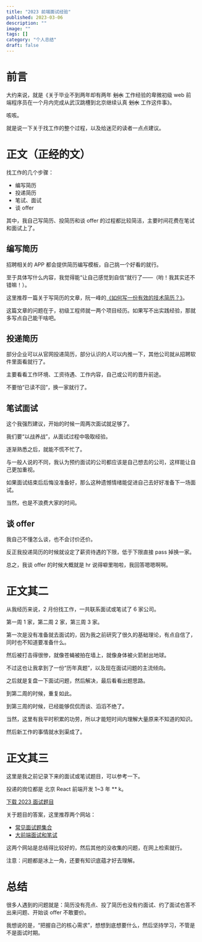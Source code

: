 ```yaml
---
title: "2023 前端面试经验"
published: 2023-03-06
description: ""
image: ""
tags: []
category: "个人总结"
draft: false
---
```


# 前言

大约来说，就是《关于毕业不到两年却有两年 ~~划水~~ 工作经验的卑微初级 web 前端程序员在一个月内完成从武汉跳槽到北京继续认真 ~~划水~~ 工作这件事》。

咳咳。

就是说一下关于找工作的整个过程，以及给迷茫的读者一点点建议。

# 正文（正经的文）

找工作的几个步骤：

- 编写简历
- 投递简历
- 笔试、面试
- 谈 offer

其中，我自己写简历、投简历和谈 offer 的过程都比较简洁，主要时间花费在笔试和面试上了。

## 编写简历

招聘相关的 APP 都会提供简历编写模板，自己挑一个好看的就行。

至于具体写什么内容，我觉得能“让自己感觉到自信”就行了——（哟！我其实还不错嘛！）。

这里推荐一篇关于写简历的文章，阮一峰的[《如何写一份有效的技术简历？》](http://www.ruanyifeng.com/blog/2020/01/technical-resume.html)。

这篇文章的问题在于，初级工程师就一两个项目经历。如果写不出实践经验，那就多写点自己能干啥吧。

## 投递简历

部分企业可以从官网投递简历，部分认识的人可以内推一下，其他公司就从招聘软件里面看就行了。

主要看看工作环境、工资待遇、工作内容，自己或公司的晋升前途。

不要怕“已读不回”，换一家就行了。

## 笔试面试

这个我强烈建议，开始的时候一周两次面试就足够了。

我们要“以战养战”，从面试过程中吸取经验。

逐渐熟悉之后，就能不慌不忙了。

与一般人说的不同，我认为预约面试的公司都应该是自己想去的公司，这样能让自己更加重视。

如果面试结束后后悔没准备好，那么这种遗憾情绪能促进自己去好好准备下一场面试。

当然，也是不浪费大家的时间。

## 谈 offer

我自己不懂怎么谈，也不会讨价还价。

反正我投递简历的时候就设定了薪资待遇的下限，低于下限直接 pass 掉换一家。

总之，我谈 offer 的时候大概就是 hr 说得噼里啪啦，我回答嗯嗯啊啊。

# 正文其二

从我经历来说，2 月份找工作，一共联系面试或笔试了 6 家公司。

第一周 1 家，第二周 2 家，第三周 3 家。

第一次是没有准备就去面试的，因为我之前研究了很久的基础理论，有点自信了，同时也不知道要准备什么。

然后被打击得很惨，就像苍蝇被拍在墙上，就像身体被火箭射出地球。

不过这也让我拿到了一份“历年真题”，以及现在面试问题的主流倾向。

之后就是复盘一下面试问题，然后解决，最后看看出题思路。

到第二周的时候，重复如此。

到第三周的时候，已经能够侃侃而谈、滔滔不绝了。

当然，这里有我平时积累的功劳，所以才能短时间内理解大量原来不知道的知识。

然后新工作的事情就水到渠成了。

# 正文其三

这里是我之前记录下来的面试或笔试题目，可以参考一下。

投递的岗位都是 北京 React 前端开发 1~3 年 \*\* k。

<a href="/src/assets/files/2023.docx" target="_blank">下载 2023 面试题目</a>

关于题目的答案，这里推荐两个网站：

- [常见面试题集合](https://vue3js.cn/interview/)
- [大前端面试和笔试](https://bigfrontend.dev/zh)

这两个网站是总结得比较好的，然后其他的没收集的问题，在网上检索就行。

注意：问题都是冰上一角，还要有知识底蕴才好去理解。

# 总结

很多人遇到的问题就是：简历没有亮点、投了简历也没有约面试、约了面试也答不出来问题、开始谈 offer 不敢要价。

我想说的是，“把握自己的核心需求”，想想到底想要什么，然后坚持学习，不管是不是面试时期。
